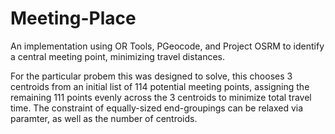 # Meeting-Place
An implementation using OR Tools, PGeocode, and Project OSRM to identify a central meeting point, minimizing travel distances.

For the particular probem this was designed to solve, this chooses 3 centroids from an initial list of 114 potential meeting points, assigning the remaining 111 points evenly across the 3 centroids to minimize total travel time. The constraint of equally-sized end-groupings can be relaxed via paramter, as well as the number of centroids. 


